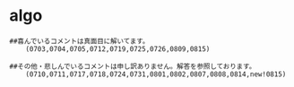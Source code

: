 # algo

	##喜んでいるコメントは真面目に解いてます。
		(0703,0704,0705,0712,0719,0725,0726,0809,0815)

	##その他・悲しんでいるコメントは申し訳ありません。解答を参照しております。
		(0710,0711,0717,0718,0724,0731,0801,0802,0807,0808,0814,new!0815)
